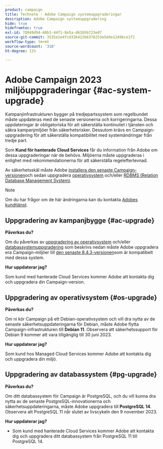 ```yaml
---
product: campaign
title: Technote - Adobe Campaign systemuppgraderingar
description: Adobe Campaign systemuppgradering
hide: true
hidefromtoc: true
exl-id: 78949d94-60b3-44f1-8e5a-d61b5b723e87
source-git-commit: 3535e1e4fcd326412b6378253e5dde1249bce1f2
workflow-type: tm+mt
source-wordcount: '310'
ht-degree: 11%

---
```


# Adobe Campaign 2023 miljöuppgraderingar {#ac-system-upgrade}

Kampanjinfrastrukturen bygger på tredjepartssystem som regelbundet måste uppdateras med de senaste versionerna och korrigeringarna. Dessa uppdateringar är obligatoriska för att säkerställa kontinuitet i tjänsten och säkra kampanjmiljöer från säkerhetsrisker. Dessutom krävs en Campaign-uppgradering för att säkerställa kompatibilitet med systemändringar från tredje part.

Som **Kund för hanterade Cloud Services** får du information från Adobe om dessa uppgraderingar när de behövs. Miljöerna måste uppgraderas i enlighet med rekommendationerna för att säkerställa regelefterlevnad.

Av säkerhetsskäl måste Adobe [installera den senaste Campaign-versionen](#ac-upgrade)och sedan uppgradera [operativsystem](#os-upgrade) och/eller [RDBMS (Relation Database Management System)](#pg-upgrade).

>[!NOTE]
>
>Om du har frågor om de här ändringarna kan du kontakta [Adobes kundtjänst](https://helpx.adobe.com/se/enterprise/admin-guide.html/enterprise/using/support-for-experience-cloud.ug.html).

## Uppgradering av kampanjbygge {#ac-upgrade}

**Påverkas du?**

Om du påverkas av [uppgradering av operativsystem](#os-upgrade) och/eller [databassystemuppgradering](#pg-upgrade) som beskrivs nedan måste Adobe uppgradera era Campaign-miljöer till [den senaste 8.4.3-versionen](../../v8/start/release-notes.md)som är kompatibelt med dessa system.

**Hur uppdaterar jag?**

Som kund med hanterade Cloud Services kommer Adobe att kontakta dig och uppgradera din Campaign-version.

## Uppgradering av operativsystem {#os-upgrade}

**Påverkas du?**

Om ni kör Campaign på ett Debian-operativsystem och vill dra nytta av de senaste säkerhetsuppdateringarna för Debian, måste Adobe flytta Campaign-infrastrukturen till **Debian 11**. Observera att säkerhetssupport för Debian 9 kommer att vara tillgänglig till 30 juni 2023.

**Hur uppdaterar jag?**

Som kund hos Managed Cloud Services kommer Adobe att kontakta dig och uppgradera din miljö.

## Uppgradering av databassystem {#pg-upgrade}

**Påverkas du?**

Om ditt databassystem för Campaign är PostgreSQL, och du vill kunna dra nytta av de senaste PostgreSQL-innovationerna och säkerhetsuppdateringarna, måste Adobe uppgradera till **PostgreSQL 14**. Observera att PostgreSQL 11 når slutet av livscykeln den 9 november 2023.

**Hur uppdaterar jag?**

* Som kund med hanterade Cloud Services kommer Adobe att kontakta dig och uppgradera ditt databassystem från PostgreSQL 11 till PostgreSQL 14.
